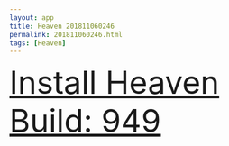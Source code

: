 ```yaml
---
layout: app
title: Heaven 201811060246
permalink: 201811060246.html
tags: [Heaven]
---
```

<div class="pure-g">
    <div class="pure-u-1-1" style="font-size: 4em">
        <a class="pure-button-primary" href="itms-services://?action=download-manifest&url=https%3A%2F%2Flitsungyisigono.github.io%2FTestScript%2Fmanifests%2F201811060246.plist"><i class="fa fa-download" aria-hidden="true"></i>Install Heaven Build: 949</a>
    </div>
</div>